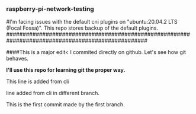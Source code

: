### raspberry-pi-network-testing
#I'm facing issues with the default cni plugins on "ubuntu:20.04.2 LTS (Focal Fossa)". This repo stores backup of the default plugins.
###################################################################################################


####This is a major edit< I commited directly on github. Let's see how git behaves.

**I'll use this repo for learning git the proper way.**

This line is added from cli

line added from cli in different branch.

This is the first commit made by the first branch.
